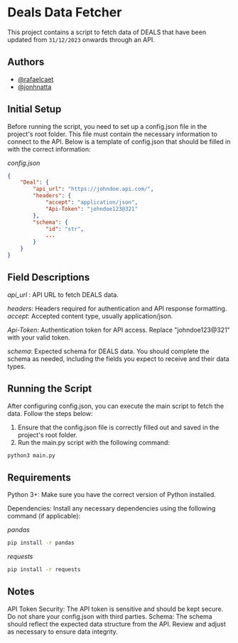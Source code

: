 # Deals Data Fetcher

This project contains a script to fetch data of DEALS that have been updated from `31/12/2023` onwards through an API.

## Authors

- [@rafaelcaet](https://github.com/rafaelcaet)
- [@jonhnatta](https://github.com/jonhnatta)

## Initial Setup

Before running the script, you need to set up a config.json file in the project's root folder. This file must contain the necessary information to connect to the API. Below is a template of config.json that should be filled in with the correct information:

*config.json*

```json
{
    "Deal": {
        "api_url": "https://johndoe.api.com/",
        "headers": {
            "accept": "application/json",
            "Api-Token": "johndoe123@321"
        },
        "schema": {
            "id": "str",
            ...
        }
    }
}
```

## Field Descriptions

*api_url* : API URL to fetch DEALS data.

*headers*: Headers required for authentication and API response formatting.
*accept*: Accepted content type, usually application/json.

*Api-Token*: Authentication token for API access. Replace "johndoe123@321" with your valid token.

*schema*: Expected schema for DEALS data. You should complete the schema as needed, including the fields you expect to receive and their data types.

## Running the Script

After configuring config.json, you can execute the main script to fetch the data. Follow the steps below:

1. Ensure that the config.json file is correctly filled out and saved in the project's root folder.
2. Run the main.py script with the following command:

```bash
python3 main.py
```
## Requirements

Python 3+: Make sure you have the correct version of Python installed.

Dependencies: Install any necessary dependencies using the following command (if applicable):

*pandas*
```bash
pip install -r pandas
```

*requests*
```bash
pip install -r requests
```
## Notes
API Token Security: The API token is sensitive and should be kept secure. Do not share your config.json with third parties.
Schema: The schema should reflect the expected data structure from the API. Review and adjust as necessary to ensure data integrity.